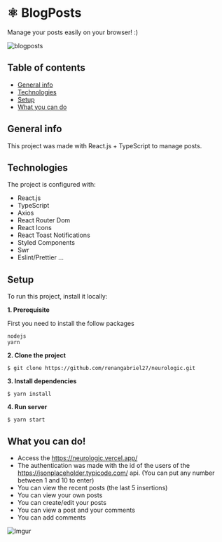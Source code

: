 # ⚛ BlogPosts

Manage your posts easily on your browser! :)

![blogposts](https://i.imgur.com/FZDBGKW.png)

## Table of contents
* [General info](#general-info)
* [Technologies](#technologies)
* [Setup](#setup)
* [What you can do](#what-you-can-do)

## General info
This project was made with React.js + TypeScript to manage posts.

## Technologies
The project is configured with:
* React.js
* TypeScript
* Axios
* React Router Dom
* React Icons
* React Toast Notifications
* Styled Components
* Swr
* Eslint/Prettier
...

## Setup

To run this project, install it locally:

**1. Prerequisite**

First you need to install the follow packages

```
nodejs
yarn
```

**2. Clone the project**

```
$ git clone https://github.com/renangabriel27/neurologic.git
```

**3. Install dependencies**

```
$ yarn install
```

**4. Run server**

```
$ yarn start
```

## What you can do!

* Access the https://neurologic.vercel.app/
* The authentication was made with the id of the users of the https://jsonplaceholder.typicode.com/ api. (You can put any number between 1 and 10 to enter)
* You can view the recent posts (the last 5 insertions)
* You can view your own posts
* You can create/edit your posts
* You can view a post and your comments
* You can add comments

![Imgur](https://i.imgur.com/6eJ4OOB.gif)



